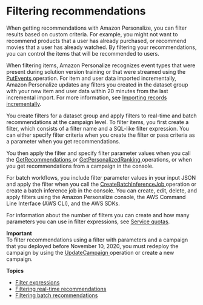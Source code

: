 # Filtering recommendations<a name="filter"></a>

When getting recommendations with Amazon Personalize, you can filter results based on custom criteria\. For example, you might not want to recommend products that a user has already purchased, or recommend movies that a user has already watched\. By filtering your recommendations, you can control the items that will be recommended to users\.

When filtering items, Amazon Personalize recognizes event types that were present during solution version training or that were streamed using the [ PutEvents ](API_UBS_PutEvents.md) operation\. For item and user data imported incrementally, Amazon Personalize updates any filters you created in the dataset group with your new item and user data within 20 minutes from the last incremental import\. For more information, see [Importing records incrementally](incremental-data-updates.md)\. 

You create filters for a dataset group and apply filters to real\-time and batch recommendations at the campaign level\. To filter items, you first create a filter, which consists of a filter name and a SQL\-like filter expression\. You can either specify filter criteria when you create the filter or pass criteria as a parameter when you get recommendations\. 

You then apply the filter and specify filter parameter values when you call the [ GetRecommendations ](API_RS_GetRecommendations.md) or [ GetPersonalizedRanking ](API_RS_GetPersonalizedRanking.md) operations, or when you get recommendations from a campaign in the console\. 

For batch workflows, you include filter parameter values in your input JSON and apply the filter when you call the [ CreateBatchInferenceJob ](API_CreateBatchInferenceJob.md) operation or create a batch inference job in the console\. You can create, edit, delete, and apply filters using the Amazon Personalize console, the AWS Command Line Interface \(AWS CLI\), and the AWS SDKs\.

For information about the number of filters you can create and how many parameters you can use in filter expressions, see [Service quotas](limits.md#limits-table)\.

**Important**  
To filter recommendations using a filter with parameters and a campaign that you deployed before November 10, 2020, you must redeploy the campaign by using the [ UpdateCampaign ](API_UpdateCampaign.md) operation or create a new campaign\.

**Topics**
+ [Filter expressions](filter-expressions.md)
+ [Filtering real\-time recommendations](filter-real-time.md)
+ [Filtering batch recommendations](filter-batch.md)
